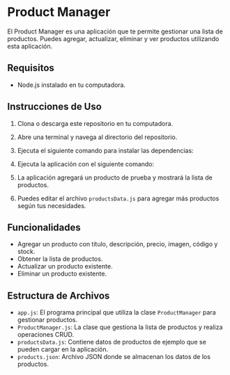 # Product Manager

El Product Manager es una aplicación que te permite gestionar una lista de productos. Puedes agregar, actualizar, eliminar y ver productos utilizando esta aplicación.

## Requisitos

- Node.js instalado en tu computadora.

## Instrucciones de Uso

1. Clona o descarga este repositorio en tu computadora.

2. Abre una terminal y navega al directorio del repositorio.

3. Ejecuta el siguiente comando para instalar las dependencias:


4. Ejecuta la aplicación con el siguiente comando:


5. La aplicación agregará un producto de prueba y mostrará la lista de productos.

6. Puedes editar el archivo `productsData.js` para agregar más productos según tus necesidades.

## Funcionalidades

- Agregar un producto con título, descripción, precio, imagen, código y stock.
- Obtener la lista de productos.
- Actualizar un producto existente.
- Eliminar un producto existente.

## Estructura de Archivos

- `app.js`: El programa principal que utiliza la clase `ProductManager` para gestionar productos.
- `ProductManager.js`: La clase que gestiona la lista de productos y realiza operaciones CRUD.
- `productsData.js`: Contiene datos de productos de ejemplo que se pueden cargar en la aplicación.
- `products.json`: Archivo JSON donde se almacenan los datos de los productos.


